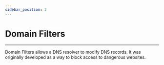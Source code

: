 ```yaml
---
sidebar_position: 2
---
```


# Domain Filters

---

Domain Filters allows a DNS resolver to modify DNS records. It was originally developed as a way to block access to dangerous websites. 

